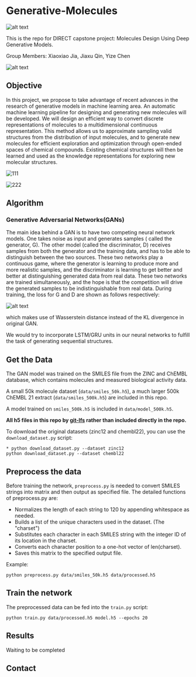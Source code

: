 # Generative-Molecules

![alt text](https://github.com/chennnnnyize/Generative-Molecules/blob/master/Graphs/GAN.png)


This is the repo for DIRECT capstone project: Molecules Design Using Deep Generative Models.

Group Members: Xiaoxiao Jia, Jiaxu Qin, Yize Chen

![alt text](https://github.com/chennnnnyize/Generative-Molecules/blob/master/data/examples.png)

## Objective

In this project, we propose to take advantage of recent advances in the research of generative models in machine learning area. An automatic machine learning pipeline for designing and generating new molecules will be developed. We will design an efficient way to convert discrete representations of molecules to a multidimensional continuous representation. This method allows us to approximate sampling valid structures from the distribution of input molecules, and to generate new molecules for efficient exploration and optimization through open-ended spaces of chemical compounds. Existing chemical structures will then be learned and used as the knowledge representations for exploring new molecular structures. 

![111](https://user-images.githubusercontent.com/35084836/40514598-8a799834-5f5e-11e8-8647-c4cac523c314.png)

![222](https://user-images.githubusercontent.com/35084836/40515765-ed355bd0-5f62-11e8-9860-b877cc0ad4da.png)

## Algorithm

### Generative Adversarial Networks(GANs)

The main idea behind a GAN is to have two competing neural network models. One takes noise as input and generates samples ( called the generator, G). The other model (called the discriminator, D) receives samples from both the generator and the training data, and has to be able to distinguish between the two sources. These two networks play a continuous game, where the generator is learning to produce more and more realistic samples, and the discriminator is learning to get better and better at distinguishing generated data from real data. These two networks are trained simultaneously, and the hope is that the competition will drive the generated samples to be indistinguishable from real data. During training, the loss for G and D are shown as follows respectively:

![alt text](https://github.com/chennnnnyize/Generative-Molecules/blob/master/data/equation.png)

which makes use of Wasserstein distance instead of the KL divergence in original GAN.

We would try to incorporate LSTM/GRU units in our neural networks to fulfill the task of generating sequential structures.


## Get the Data
The GAN model was trained on the SMILES file from the ZINC and ChEMBL database, which contains molecules and measured biological activity data. 

A small 50k molecule dataset (`data/smiles_50k.h5`), a much larger 500k ChEMBL 21 extract (`data/smiles_500k.h5`) are included in this repo.

A model trained on `smiles_500k.h5` is included in `data/model_500k.h5`.

**All h5 files in this repo by [git-lfs](https://git-lfs.github.com/) rather than included directly in the repo.**

To download the original datasets (zinc12 and chembl22), you can use the `download_dataset.py` script:

    * python download_dataset.py --dataset zinc12
    python download_dataset.py --dataset chembl22


## Preprocess the data

Before training the network, `preprocess.py` is needed to convert SMILES strings into matrix and then output as specified file. The detailed functions of preprocess.py are:
* Normalizes the length of each string to 120 by appending whitespace as needed.
* Builds a list of the unique characters used in the dataset. (The "charset")
* Substitutes each character in each SMILES string with the integer ID of its location in the charset.
* Converts each character position to a one-hot vector of len(charset).
* Saves this matrix to the specified output file.

Example: 

    python preprocess.py data/smiles_50k.h5 data/processed.h5

## Train the network

The preprocessed data can be fed into the `train.py` script:

`python train.py data/processed.h5 model.h5 --epochs 20`



## Results

Waiting to be completed


## Contact
